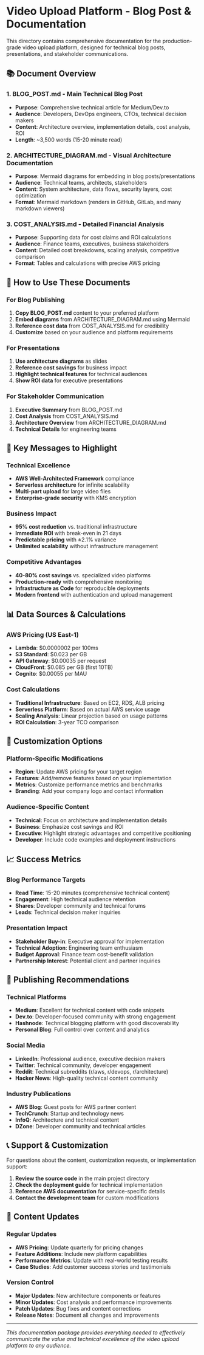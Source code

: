 # Video Upload Platform - Blog Post & Documentation

This directory contains comprehensive documentation for the production-grade video upload platform, designed for technical blog posts, presentations, and stakeholder communications.

## 📚 Document Overview

### 1. **BLOG_POST.md** - Main Technical Blog Post
- **Purpose**: Comprehensive technical article for Medium/Dev.to
- **Audience**: Developers, DevOps engineers, CTOs, technical decision makers
- **Content**: Architecture overview, implementation details, cost analysis, ROI
- **Length**: ~3,500 words (15-20 minute read)

### 2. **ARCHITECTURE_DIAGRAM.md** - Visual Architecture Documentation
- **Purpose**: Mermaid diagrams for embedding in blog posts/presentations
- **Audience**: Technical teams, architects, stakeholders
- **Content**: System architecture, data flows, security layers, cost optimization
- **Format**: Mermaid markdown (renders in GitHub, GitLab, and many markdown viewers)

### 3. **COST_ANALYSIS.md** - Detailed Financial Analysis
- **Purpose**: Supporting data for cost claims and ROI calculations
- **Audience**: Finance teams, executives, business stakeholders
- **Content**: Detailed cost breakdowns, scaling analysis, competitive comparison
- **Format**: Tables and calculations with precise AWS pricing

## 🚀 How to Use These Documents

### For Blog Publishing

1. **Copy BLOG_POST.md** content to your preferred platform
2. **Embed diagrams** from ARCHITECTURE_DIAGRAM.md using Mermaid
3. **Reference cost data** from COST_ANALYSIS.md for credibility
4. **Customize** based on your audience and platform requirements

### For Presentations

1. **Use architecture diagrams** as slides
2. **Reference cost savings** for business impact
3. **Highlight technical features** for technical audiences
4. **Show ROI data** for executive presentations

### For Stakeholder Communication

1. **Executive Summary** from BLOG_POST.md
2. **Cost Analysis** from COST_ANALYSIS.md
3. **Architecture Overview** from ARCHITECTURE_DIAGRAM.md
4. **Technical Details** for engineering teams

## 🎯 Key Messages to Highlight

### Technical Excellence
- **AWS Well-Architected Framework** compliance
- **Serverless architecture** for infinite scalability
- **Multi-part upload** for large video files
- **Enterprise-grade security** with KMS encryption

### Business Impact
- **95% cost reduction** vs. traditional infrastructure
- **Immediate ROI** with break-even in 21 days
- **Predictable pricing** with ±2.1% variance
- **Unlimited scalability** without infrastructure management

### Competitive Advantages
- **40-80% cost savings** vs. specialized video platforms
- **Production-ready** with comprehensive monitoring
- **Infrastructure as Code** for reproducible deployments
- **Modern frontend** with authentication and upload management

## 📊 Data Sources & Calculations

### AWS Pricing (US East-1)
- **Lambda**: $0.0000002 per 100ms
- **S3 Standard**: $0.023 per GB
- **API Gateway**: $0.00035 per request
- **CloudFront**: $0.085 per GB (first 10TB)
- **Cognito**: $0.00055 per MAU

### Cost Calculations
- **Traditional Infrastructure**: Based on EC2, RDS, ALB pricing
- **Serverless Platform**: Based on actual AWS service usage
- **Scaling Analysis**: Linear projection based on usage patterns
- **ROI Calculation**: 3-year TCO comparison

## 🔧 Customization Options

### Platform-Specific Modifications
- **Region**: Update AWS pricing for your target region
- **Features**: Add/remove features based on your implementation
- **Metrics**: Customize performance metrics and benchmarks
- **Branding**: Add your company logo and contact information

### Audience-Specific Content
- **Technical**: Focus on architecture and implementation details
- **Business**: Emphasize cost savings and ROI
- **Executive**: Highlight strategic advantages and competitive positioning
- **Developer**: Include code examples and deployment instructions

## 📈 Success Metrics

### Blog Performance Targets
- **Read Time**: 15-20 minutes (comprehensive technical content)
- **Engagement**: High technical audience retention
- **Shares**: Developer community and technical forums
- **Leads**: Technical decision maker inquiries

### Presentation Impact
- **Stakeholder Buy-in**: Executive approval for implementation
- **Technical Adoption**: Engineering team enthusiasm
- **Budget Approval**: Finance team cost-benefit validation
- **Partnership Interest**: Potential client and partner inquiries

## 🌟 Publishing Recommendations

### Technical Platforms
- **Medium**: Excellent for technical content with code snippets
- **Dev.to**: Developer-focused community with strong engagement
- **Hashnode**: Technical blogging platform with good discoverability
- **Personal Blog**: Full control over content and analytics

### Social Media
- **LinkedIn**: Professional audience, executive decision makers
- **Twitter**: Technical community, developer engagement
- **Reddit**: Technical subreddits (r/aws, r/devops, r/architecture)
- **Hacker News**: High-quality technical content community

### Industry Publications
- **AWS Blog**: Guest posts for AWS partner content
- **TechCrunch**: Startup and technology news
- **InfoQ**: Architecture and technical content
- **DZone**: Developer community and technical articles

## 📞 Support & Customization

For questions about the content, customization requests, or implementation support:

1. **Review the source code** in the main project directory
2. **Check the deployment guide** for technical implementation
3. **Reference AWS documentation** for service-specific details
4. **Contact the development team** for custom modifications

## 📝 Content Updates

### Regular Updates
- **AWS Pricing**: Update quarterly for pricing changes
- **Feature Additions**: Include new platform capabilities
- **Performance Metrics**: Update with real-world testing results
- **Case Studies**: Add customer success stories and testimonials

### Version Control
- **Major Updates**: New architecture components or features
- **Minor Updates**: Cost analysis and performance improvements
- **Patch Updates**: Bug fixes and content corrections
- **Release Notes**: Document all changes and improvements

---

*This documentation package provides everything needed to effectively communicate the value and technical excellence of the video upload platform to any audience.*


